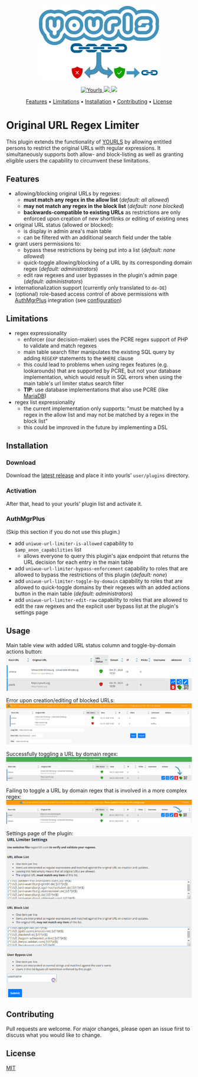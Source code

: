 <p align="center">
  <a href="https://github.com/uniwue-rz/yourls-original-url-regex-limiter">
    <img height="200" src="./original-url-regex-limiter/assets/imgs/logo.svg" alt="Plugin Logo">
  </a>
</p>

<p align="center">
  <a href="https://prototype.php.net/versions/7.4.0/">
    <img src="https://img.shields.io/packagist/php-v/yourls/yourls" alt="Yourls">
  </a>
  <a href="https://github.com/YOURLS/YOURLS">
      <img src="https://img.shields.io/badge/YOURLS-v1.9.2%2B-%234393bb">
  </a>
  <a href="https://github.com/YOURLS/awesome">
    <img src="https://img.shields.io/badge/Awesome-YOURLS-C5A3BE"></a>
</p>

<p align="center">
  <a href="#features">Features</a> •
  <a href="#limitations">Limitations</a> •
  <a href="#installation">Installation</a> •
  <a href="#Contributing">Contributing</a> •
  <a href="#License">License</a>
</p>

# Original URL Regex Limiter

This plugin extends the functionality of [YOURLS](https://github.com/YOURLS/YOURLS) by allowing entitled persons to restrict the original URLs with regular expressions. It simultaneously supports both allow- and block-listing as well as granting eligible users the capability to circumvent these limitations.

## Features
- allowing/blocking original URLs by regexes:
  - **must match any regex in the allow list** (*default: all allowed*)
  - **may not match any regex in the block list** (*default: none blocked*)
  - **backwards-compatible to existing URLs** as restrictions are only enforced upon creation of new shortlinks or editing of existing ones
- original URL status (allowed or blocked):
  - is display in admin area's main table
  - can be filtered with an additional search field under the table
- grant users permissions to:
  - bypass these restrictions by being put into a list (*default: none allowed*)
  - quick-toggle allowing/blocking of a URL by its corresponding domain regex (*default: administrators*)
  - edit raw regexes and user bypasses in the plugin's admin page (*default: administrators*)
- internationalization support (currently only translated to `de-DE`)
- (optional) role-based access control of above permissions with [AuthMgrPlus](https://github.com/joshp23/YOURLS-AuthMgrPlus) integration (see [configuration](#AuthMgrPlus))


## Limitations
- regex expressionality
  - enforcer (our decision-maker) uses the PCRE regex support of PHP to validate and match regexes
  - main table search filter manipulates the existing SQL query by adding `REGEXP` statements to the `WHERE` clause
  - this could lead to problems when using regex features (e.g. lookarounds) that are supported by PCRE, but not your database implementation, which would result in SQL errors when using the main table's url limiter status search filter
  - **TIP**: use database implementations that also use PCRE (like [MariaDB](https://mariadb.com/kb/en/pcre/))
- regex list expressionality
  - the current implementation only supports: "must be matched by a regex in the allow list and may not be matched by a regex in the block list"
  - this could be improved in the future by implementing a DSL


## Installation

### Download
Download the [latest release](https://github.com/uniwue-rz/yourls-original-url-regex-limiter/releases) and place it into yourls' `user/plugins` directory.

### Activation
After that, head to your yourls' plugin list and activate it.

### AuthMgrPlus
(Skip this section if you do not use this plugin.)

- add `uniwue-url-limiter-is-allowed` capability to `$amp_anon_capabilities` list
  - allows everyone to query this plugin's ajax endpoint that returns the URL decision for each entry in the main table
- add `uniwue-url-limiter-bypass-enforcement` capability to roles that are allowed to bypass the restrictions of this plugin (*default: none*)
- add `uniwue-url-limiter-toggle-by-domain` capability to roles that are allowed to quick-toggle domains by their regexes with an added actions button in the main table (*default: administrators*)
- add `uniwue-url-limiter-edit-raw` capability to roles that are allowed to edit the raw regexes and the explicit user bypass list at the plugin's settings page


## Usage

Main table view with added URL status column and toggle-by-domain actions button:
<img src="./original-url-regex-limiter/assets/imgs/main-table.png">

Error upon creation/editing of blocked URLs:
<img src="./original-url-regex-limiter/assets/imgs/main-table-error.png">

Successfully toggling a URL by domain regex:
<img src="./original-url-regex-limiter/assets/imgs/main-table-toggle-success.png">

Failing to toggle a URL by domain regex that is involved in a more complex regex:
<img src="./original-url-regex-limiter/assets/imgs/main-table-toggle-error.png">

Settings page of the plugin:
<img src="./original-url-regex-limiter/assets/imgs/settings-page.png">

## Contributing

Pull requests are welcome. For major changes, please open an issue first to discuss what you would like to change.


## License
[MIT](./LICENSE)
